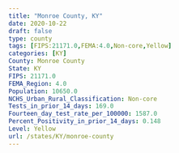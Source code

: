 ```yaml
---
title: "Monroe County, KY"
date: 2020-10-22
draft: false
type: county
tags: [FIPS:21171.0,FEMA:4.0,Non-core,Yellow]
categories: [KY]
County: Monroe County
State: KY
FIPS: 21171.0
FEMA_Region: 4.0
Population: 10650.0
NCHS_Urban_Rural_Classification: Non-core
Tests_in_prior_14_days: 169.0
Fourteen_day_test_rate_per_100000: 1587.0
Percent_Positivity_in_prior_14_days: 0.148
Level: Yellow
url: /states/KY/monroe-county
---
```



